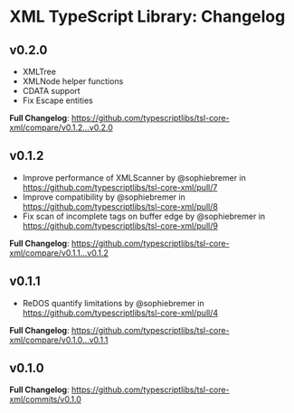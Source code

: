 XML TypeScript Library: Changelog
=================================



v0.2.0
------

* XMLTree
* XMLNode helper functions
* CDATA support
* Fix Escape entities

**Full Changelog**: https://github.com/typescriptlibs/tsl-core-xml/compare/v0.1.2...v0.2.0



v0.1.2
------

* Improve performance of XMLScanner by @sophiebremer in https://github.com/typescriptlibs/tsl-core-xml/pull/7
* Improve compatibility by @sophiebremer in https://github.com/typescriptlibs/tsl-core-xml/pull/8
* Fix scan of incomplete tags on buffer edge by @sophiebremer in https://github.com/typescriptlibs/tsl-core-xml/pull/9

**Full Changelog**: https://github.com/typescriptlibs/tsl-core-xml/compare/v0.1.1...v0.1.2



v0.1.1
------

* ReDOS quantify limitations by @sophiebremer in https://github.com/typescriptlibs/tsl-core-xml/pull/4

**Full Changelog**: https://github.com/typescriptlibs/tsl-core-xml/compare/v0.1.0...v0.1.1



v0.1.0
------

**Full Changelog**: https://github.com/typescriptlibs/tsl-core-xml/commits/v0.1.0
